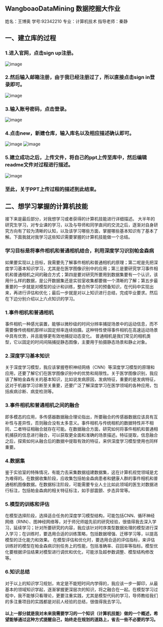 ## WangboaoDataMining  数据挖掘大作业
姓名：王博奥   学号:92342210   专业：计算机技术   指导老师：秦静
## 一、建立库的过程
### 1.进入官网，点击sign up注册。
![image](https://github.com/HuangGuoLii/WangboaoDataMining/assets/76643849/d8b2ee88-4c0e-4a30-9e20-ee692be0bd1a)    


  
### 2.然后输入邮箱注册，由于我已经注册过了，所以直接点击sign in登录即可。
![image](https://github.com/HuangGuoLii/WangboaoDataMining/assets/76643849/515dd845-f9c5-4804-8ad4-bdf47de02652)
### 3.输入账号密码，点击登录。
![image](https://github.com/HuangGuoLii/WangboaoDataMining/assets/76643849/194fbf6c-05e0-4b93-94ab-8d475407fa26)
### 4.点击new，新建仓库，输入库名以及相应描述确认即可。
![image](https://github.com/HuangGuoLii/WangboaoDataMining/assets/76643849/67ab668f-c666-49df-89a0-ea556ca94976)
![image](https://github.com/HuangGuoLii/WangboaoDataMining/assets/76643849/368dcfb4-1951-4860-a0ec-47c750ed5f43)
### 5.建立成功之后，上传文件，将自己的ppt上传至库中，然后编辑readme文件对过程进行描述。
![image](https://github.com/HuangGuoLii/WangboaoDataMining/assets/76643849/8a3ca2e0-ff12-4c09-a833-76c1e0a3f5cf)
### 至此，关于PPT上传过程的描述到此结束。
## 二、想学习掌握的计算机技能
接下来是最后部分，对我想学习或者获得的计算机技能进行详细描述。
大半年的研究生学习，对专业课的学习，以及与导师和同学直间的交流之后，逐渐对自身研究方向有了较为清晰的认知，以及该学习哪些方面，掌握哪些基本知识有了基本了解。下面我就对我学习这些知识需要掌握的计算机技能做一个总结。
### 学习目标是将事件相机和普通相机结合，利用深度学习识别帕金森病
如果要实现以上目标，我需要先了解事件相机和普通相机的原理；第二呢是先把深度学习基本知识学习，尤其是在医学图像识别中的应用；第三是要研究学习事件相机和普通相机之间的融合方式；第四是要对研究所要用到数据集要有一个认识，该用什么样的数据，是公开数据集还是实验室收集都要做一个清晰的了解；第五步最重要的一步就是对模型的设计和训练，整合所学习的预备知识，在代码中实现出来，再进行评估和优化；最后一步就是对以上知识进行总结，完成毕业要求。然后在下边分别介绍以上六点知识的学习。
### 1.事件相机和普通相机
事件相机一种感光装置，能够以微秒级的时间分辨率捕捉场景中的运动信息，而不需要像传统相机那样以固定频率连续拍摄。这种特性使得事件相机在高速运动场景中具有优势，并且能够更有效地捕捉动态变化。
普通相机是我们常见的相机类型，它以固定的时间间隔捕捉静态图像，主要用于拍摄静态场景和静止对象。
### 2.深度学习基本知识
关于深度学习模型，我应该掌握卷积神经网络（CNN）等深度学习模型的原理和应用，还要了解它们在医学图像识别中的优势和局限性。关于医学图像识别，我应该了解帕金森有关的基本知识，比如说发病原因，发病特征，重要的是发病特征，这对于机器学习诊断至关重要，还要广泛了解深度学习在医学领域的各种应用，包括疾病诊断、病变检测等。
### 3.事件相机和普通相机之间的融合
即多模态的应用，多传感器数据融合理论指出，所要融合的传感器数据应该具有互补性与差异性，否则融合没有太多意义。事件相机与传统相机的数据特性并不相同，二者特征相融合就存在可能。在数据融合方面，研究如何将事件相机和普通相机捕获的信息进行融合，可以获取更全面和准确的场景描述。特征提取，信息融合之后，探索如何从融合后的数据中提取有效的特征，来供深度学习模型使用也同样重要。
### 4.数据集
鉴于实验室的特殊情况，有能力去采集数据组建数据集，这在计算机视觉领域是尤为难得的。在数据收集阶段，应收集包括帕金森病患者和健康人群的事件相机和普通相机图像数据。在数据标注阶段，可能需要专业人士比如此领域的医生对数据进行标注，包括帕金森病的相关特征标注，如手部震颤、步态异常等。
### 5.模型的训练和评估
在模型选择阶段，选择适合任务的深度学习模型结构，可能包括CNN、循环神经网络（RNN）、图神经网络等，对于师兄师姐先前的研究经验，很值得我去深入学习，延续学习；针对所要研究的内容，我应该针对时序类型数据处理的模型进行深入学习；在训练时，要选用合适的训练策略，包括数据增强、迁移学习等，以提高模型的泛化能力和效果。
在模型评估和优化时，要选用合适的评估指标，来评估训练好的模型在帕金森病识别任务上的性能，包括准确率、召回率等指标。模型优化要根据评估结果对模型进行调优和优化，可能涉及超参数调整、模型结构修改等。
### 6.知识总结
对于以上的知识学习规划，肯定是不能短时间内学得的，我应该一步一脚印，从最基本的领域知识学起，逐渐掌握更深层次的知识，将之融合在一起。在模型学习过程中，我不能够只看理论，更要注重实践，尤其是模型代码的学习，导师教给我们的多注重项目的实践都是对前人经验的总结，很值得我去学习。
#### 以上一部分就是我对未来我需要学习的一个知识（计算机技能）做的一个概述，希望能够通过这种方式提醒自己，始终走在规划的道路上，省去一些不必要的学习。




